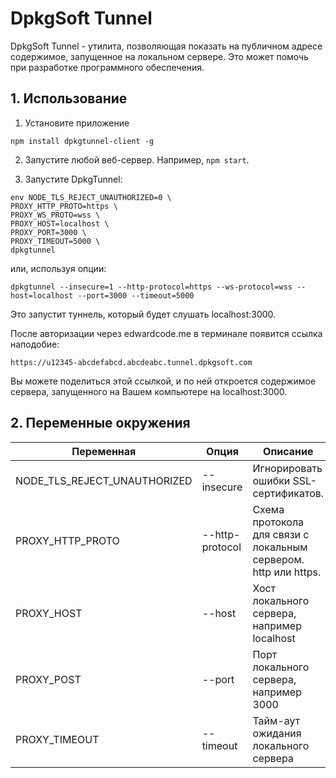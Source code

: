 # DpkgSoft Tunnel
DpkgSoft Tunnel - утилита, позволяющая показать на публичном адресе содержимое, запущенное на локальном сервере. Это может помочь при разработке программного обеспечения.

## 1. Использование
1. Установите приложение

```npm install dpkgtunnel-client -g```

2. Запустите любой веб-сервер. Например, `npm start`.

3. Запустите DpkgTunnel:

```
env NODE_TLS_REJECT_UNAUTHORIZED=0 \ 
PROXY_HTTP_PROTO=https \ 
PROXY_WS_PROTO=wss \ 
PROXY_HOST=localhost \ 
PROXY_PORT=3000 \ 
PROXY_TIMEOUT=5000 \ 
dpkgtunnel
```

или, используя опции:

```
dpkgtunnel --insecure=1 --http-protocol=https --ws-protocol=wss --host=localhost --port=3000 --timeout=5000
```

Это запустит туннель, который будет слушать localhost:3000.

После авторизации через edwardcode.me в терминале появится ссылка наподобие:

`https://u12345-abcdefabcd.abcdeabc.tunnel.dpkgsoft.com`

Вы можете поделиться этой ссылкой, и по ней откроется содержимое сервера, запущенного на Вашем компьютере на localhost:3000.

## 2. Переменные окружения
| Переменная                   | Опция           | Описание                                                        |
|------------------------------|-----------------|-----------------------------------------------------------------|
| NODE_TLS_REJECT_UNAUTHORIZED | --insecure      | Игнорировать ошибки SSL-сертификатов.                           |
| PROXY_HTTP_PROTO             | --http-protocol | Схема протокола для связи с локальным сервером. http или https. |
| PROXY_HOST                   | --host          | Хост локального сервера, например localhost                     |
| PROXY_POST                   | --port          | Порт локального сервера, например 3000                          |
| PROXY_TIMEOUT                | --timeout       | Тайм-аут ожидания локального сервера                            |